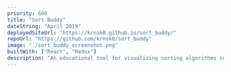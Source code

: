 ```yaml
---
priority: 600
title: "Sort Buddy"
dateString: "April 2019"
deployedSiteUrl: "https://krnsk0.github.io/sort_buddy/"
repoUrl: "https://github.com/krnsk0/sort_buddy"
image: "./sort_buddy_screenshot.png"
builtWith: ["React", "Redux"]
description: "An educational tool for visualizing sorting algorithms commonly taught in introductory CS courses. Implements time travel through application states using Redux."
---
```

